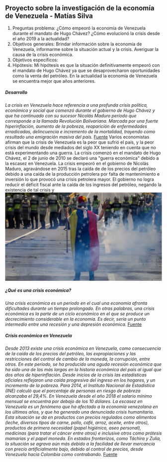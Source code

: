 ## Proyecto sobre la investigación de la economía de Venezuela - Matías Silva

1.  Preguntas problema: ¿Cómo empeoró la economía de Venezuela durante el mandato de Hugo Chávez? ¿Cómo evolucionó la crisis desde el año 2019 a la actualidad?
2.  Objetivos generales: Brindar información sobre la economía de Venezuela, informarme sobre la situación actual y la crisis. Averiguar la causa de la crisis económica.
3.  Objetivos específicos: 
4.  Hipótesis: Mi hipótesis es que la situación definitivamente empeoró con el mandato de Hugo Chávez ya que se desaprovecharon oportunidades como la venta del petróleo. En la actualidad la economía de Venezuela se encuentra mejor que años anteriores.

##### Desarrollo
_La crisis en Venezuela hace referencia a una profunda crisis política, económica y social que comenzó durante el gobierno de Hugo Chávez y que ha continuado con su sucesor Nicolás Maduro período que corresponde a la llamada Revolución Bolivariana. Marcada por una fuerte hiperinflación, aumento de la pobreza, reaparición de enfermedades erradicadas, delincuencia e incremento de la mortalidad, trayendo como resultado una emigración masiva del país._ [Fuente](https://es.wikipedia.org/wiki/Crisis_en_Venezuela)
Varios economistas afirman que la crisis de Venezuela es la peor que sufrió el país, y la peor crisis del mundo desde mediados del siglo XX teniendo en cuenta que no está experimentando una guerra.
La crisis comenzó en el mandato de Hugo Chávez, el 2 de junio de 2010 se declaró una "guerra económica" debido a la escasez en Venezuela. La crisis empeoró en el gobierno de Nicolás Maduro, agravándose en 2015 tras la caída de de los precios del petróleo debido a una caída de la producción petrolera por falta de mantenimiento e inversión lo que provocó una crisis petrolera mayor. El gobierno no logra reducir el déficit fiscal ante la caída de los ingresos del petróleo, negando la existencia de tal crisis y ![reprimiendo violentamente a su población.](/represion.jpg)

##### ¿Qué es una crisis económica?
_Una crisis económica es un periodo en el cual una economía afronta dificultades durante un tiempo prolongado. En otras palabras, una crisis económica es la parte de un ciclo económico en el que se produce un decrecimiento considerable en la economía. Es decir, sería un punto intermedio entre una recesión y una depresión económica._ [Fuente](https://economipedia.com/definiciones/crisis-economica.html)

##### Crisis económica en Venezuela
_Desde 2013 existe una crisis económica en Venezuela, como consecuencia de la caída de los precios del petróleo, las expropiaciones y las restricciones del control de cambio de la moneda, la corrupción, entre otros. En este periodo, se ha producido una aguda recesión económica que ha sido una de las más largas en la historia económica del país al igual que dos años de hiperinflación. Desde inicios de la crisis las estadísticas oficiales reflejaron una caída progresiva del ingreso en los hogares, y un incremento de la pobreza. Para 2014, el Instituto Nacional de Estadística (INE) calculó que el porcentaje de personas en riesgo de pobreza alcanzaba el 29,4%. En Venezuela desde el año 2018 el salario mínimo mensual se encuentra por debajo de los 10 dólares._
_La escasez en Venezuela es un fenómeno que ha afectado a la economía venezolana en los últimos años, y que ha generado una denunciada crisis humanitaria. Esta situación se da en productos con precios regulados como alimentos (leche, diversos tipos de carne, pollo, café, arroz, aceite, entre otros), productos de primera necesidad (papel higiénico, aseo personal), medicinas (para tratar el cáncer entre otros) e inclusive otros como prótesis mamarias y el papel moneda. En estados fronterizos, como Táchira y Zulia, la situación se agrava aún más debido a la facilidad de llevar mercancía con precio artificialmente bajo, debido al control de precios, desde Venezuela hacia Colombia como contrabando._ [Fuente](https://es.wikipedia.org/wiki/Crisis_en_Venezuela)
